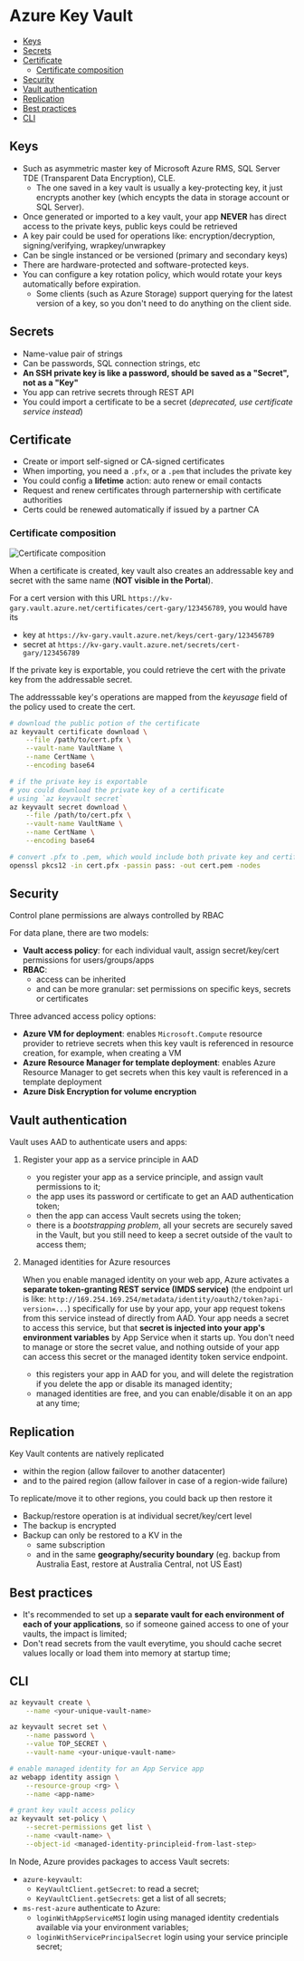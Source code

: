 # Azure Key Vault

- [Keys](#keys)
- [Secrets](#secrets)
- [Certificate](#certificate)
  - [Certificate composition](#certificate-composition)
- [Security](#security)
- [Vault authentication](#vault-authentication)
- [Replication](#replication)
- [Best practices](#best-practices)
- [CLI](#cli)


## Keys

  - Such as asymmetric master key of Microsoft Azure RMS, SQL Server TDE (Transparent Data Encryption), CLE.
    - The one saved in a key vault is usually a key-protecting key, it just encrypts another key (which encypts the data in storage account or SQL Server).
  - Once generated or imported to a key vault, your app **NEVER** has direct access to the private keys, public keys could be retrieved
  - A key pair could be used for operations like: encryption/decryption, signing/verifying, wrapkey/unwrapkey
  - Can be single instanced or be versioned (primary and secondary keys)
  - There are hardware-protected and software-protected keys.
  - You can configure a key rotation policy, which would rotate your keys automatically before expiration.
    - Some clients (such as Azure Storage) support querying for the latest version of a key, so you don't need to do anything on the client side.

## Secrets

  - Name-value pair of strings
  - Can be passwords, SQL connection strings, etc
  - **An SSH private key is like a password, should be saved as a "Secret", not as a "Key"**
  - You app can retrive secrets through REST API
  - You could import a certificate to be a secret (*deprecated, use certificate service instead*)


## Certificate

- Create or import self-signed or CA-signed certificates
- When importing, you need a `.pfx`, or a `.pem` that includes the private key
- You could config a **lifetime** action: auto renew or email contacts
- Request and renew certificates through parternership with certificate authorities
- Certs could be renewed automatically if issued by a partner CA

### Certificate composition

![Certificate composition](./images/azure_certificate-composition.png)

When a certificate is created, key vault also creates an addressable key and secret with the same name (**NOT visible in the Portal**).

For a cert version with this URL `https://kv-gary.vault.azure.net/certificates/cert-gary/123456789`, you would have its
  - key at  `https://kv-gary.vault.azure.net/keys/cert-gary/123456789`
  - secret at  `https://kv-gary.vault.azure.net/secrets/cert-gary/123456789`

If the private key is exportable, you could retrieve the cert with the private key from the addressable secret.

The addresssable key's operations are mapped from the *keyusage* field of the policy used to create the cert.

```sh
# download the public potion of the certificate
az keyvault certificate download \
    --file /path/to/cert.pfx \
    --vault-name VaultName \
    --name CertName \
    --encoding base64

# if the private key is exportable
# you could download the private key of a certificate
# using `az keyvault secret`
az keyvault secret download \
    --file /path/to/cert.pfx \
    --vault-name VaultName \
    --name CertName \
    --encoding base64

# convert .pfx to .pem, which would include both private key and certificate
openssl pkcs12 -in cert.pfx -passin pass: -out cert.pem -nodes
```


## Security

Control plane permissions are always controlled by RBAC

For data plane, there are two models:

- **Vault access policy**: for each individual vault, assign secret/key/cert permissions for users/groups/apps
- **RBAC**:
  - access can be inherited
  - and can be more granular: set permissions on specific keys, secrets or certificates

Three advanced access policy options:

- **Azure VM for deployment**: enables `Microsoft.Compute` resource provider to retrieve secrets when this key vault is referenced in resource creation, for example, when creating a VM
- **Azure Resource Manager for template deployment**: enables Azure Resource Manager to get secrets when this key vault is referenced in a template deployment
- **Azure Disk Encryption for volume encryption**

## Vault authentication

Vault uses AAD to authenticate users and apps:

1. Register your app as a service principle in AAD

    - you register your app as a service principle, and assign vault permissions to it;
    - the app uses its password or certificate to get an AAD authentication token;
    - then the app can access Vault secrets using the token;
    - there is a *bootstrapping problem*, all your secrets are securely saved in the Vault, but you still need to keep a secret outside of the vault to access them;

2. Managed identities for Azure resources

    When you enable managed identity on your web app, Azure activates a **separate token-granting REST service (IMDS service)** (the endpoint url is like: `http://169.254.169.254/metadata/identity/oauth2/token?api-version=...`) specifically for use by your app, your app request tokens from this service instead of directly from AAD. Your app needs a secret to access this service, but that **secret is injected into your app's environment variables** by App Service when it starts up. You don't need to manage or store the secret value, and nothing outside of your app can access this secret or the managed identity token service endpoint.

    - this registers your app in AAD for you, and will delete the registration if you delete the app or disable its managed identity;
    - managed identities are free, and you can enable/disable it on an app at any time;


## Replication

Key Vault contents are natively replicated
  - within the region (allow failover to another datacenter)
  - and to the paired region (allow failover in case of a region-wide failure)

To replicate/move it to other regions, you could back up then restore it

- Backup/restore operation is at individual secret/key/cert level
- The backup is encrypted
- Backup can only be restored to a KV in the
  - same subscription
  - and in the same **geography/security boundary** (eg. backup from Australia East, restore at Australia Central, not US East)


## Best practices

- It's recommended to set up a **separate vault for each environment of each of your applications**, so if someone gained access to one of your vaults, the impact is limited;
- Don't read secrets from the vault everytime, you should cache secret values locally or load them into memory at startup time;


## CLI

```sh
az keyvault create \
    --name <your-unique-vault-name>

az keyvault secret set \
    --name password \
    --value TOP_SECRET \
    --vault-name <your-unique-vault-name>

# enable managed identity for an App Service app
az webapp identity assign \
    --resource-group <rg> \
    --name <app-name>

# grant key vault access policy
az keyvault set-policy \
    --secret-permissions get list \
    --name <vault-name> \
    --object-id <managed-identity-principleid-from-last-step>
```

In Node, Azure provides packages to access Vault secrets:

- `azure-keyvault`:
  - `KeyVaultClient.getSecret`: to read a secret;
  - `KeyVaultClient.getSecrets`: get a list of all secrets;
- `ms-rest-azure` authenticate to Azure:
  - `loginWithAppServiceMSI` login using managed identity credentials available via your environment variables;
  - `loginWithServicePrincipalSecret` login using your service principle secret;
